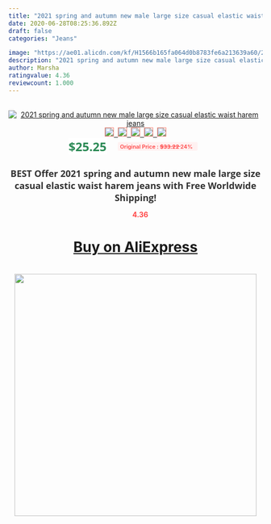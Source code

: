 ```yaml
---
title: "2021 spring and autumn new male large size casual elastic waist harem jeans"
date: 2020-06-28T08:25:36.892Z
draft: false
categories: "Jeans"

image: "https://ae01.alicdn.com/kf/H1566b165fa064d0b8783fe6a213639a60/2021-spring-and-autumn-new-male-large-size-casual-elastic-waist-harem-jeans.jpg"
description: "2021 spring and autumn new male large size casual elastic waist harem jeans"
author: Marsha
ratingvalue: 4.36
reviewcount: 1.000
---
```

<br>
<div style="text-align: center;">
<a href="https://s.click.aliexpress.com/e/_AdGHwH" target="_blank" rel="nofollow noopener noreferrer"><img alt="2021 spring and autumn new male large size casual elastic waist harem jeans" class="magnifier-image" src="https://ae01.alicdn.com/kf/H1566b165fa064d0b8783fe6a213639a60/2021-spring-and-autumn-new-male-large-size-casual-elastic-waist-harem-jeans.jpg_640x640.jpg">
<br>
<img style="border:1px solid salmon" src="https://ae01.alicdn.com/kf/H1566b165fa064d0b8783fe6a213639a60/2021-spring-and-autumn-new-male-large-size-casual-elastic-waist-harem-jeans.jpg_120x120.jpg">&nbsp;&nbsp;<img style="border:1px solid salmon" src="https://ae01.alicdn.com/kf/Hc84e88a488ed4ea4bbd24c0aaec1847aH/2021-spring-and-autumn-new-male-large-size-casual-elastic-waist-harem-jeans.jpg_120x120.jpg">&nbsp;&nbsp;<img style="border:1px solid salmon" src="https://ae01.alicdn.com/kf/H2a0a33e5562f4748882e723c84339e6ak/2021-spring-and-autumn-new-male-large-size-casual-elastic-waist-harem-jeans.jpg_120x120.jpg">&nbsp;&nbsp;<img style="border:1px solid salmon" src="_120x120.jpg">&nbsp;&nbsp;<img style="border:1px solid salmon" src="https://ae01.alicdn.com/kf/Hfe62b34b2fa5405db0271dc8361429a1F/2021-spring-and-autumn-new-male-large-size-casual-elastic-waist-harem-jeans.jpg_120x120.jpg"></a></div><br0>
<div style="text-align: center;"><span style="background-color: white; border: 0px; box-sizing: border-box; color: seagreen; display: inline-block; font-family: &quot;open sans&quot; , &quot;arial&quot; , &quot;helvetica&quot; , sans-serif , &quot;heiti&quot;; font-size: 24px; font-stretch: inherit; font-weight: 700; line-height: inherit; margin: 0px 10px 0px 0px; padding: 0px; vertical-align: middle;">$25.25 </span>
<span style="background: rgb(255 , 241 , 241); border-radius: 3px; border: 0px; box-sizing: border-box; color: #ff4747; display: inline-block; font-family: inherit; font-size: 12px; font-stretch: inherit; font-style: inherit; font-variant: inherit; font-weight: 600; line-height: inherit; margin: 0px; padding: 2px 5px; transform: scale(0.9); vertical-align: middle;">Original Price : <b style="text-decoration: line-through;">$33.22 </b> 24%&nbsp;&nbsp;</span></div>
<h1 style="color: #333333; display: inline-block; font-family: &quot;open sans&quot; , &quot;arial&quot; , &quot;helvetica&quot; , sans-serif , &quot;heiti&quot;; font-size: 18px; font-stretch: inherit; font-weight: 700; text-align: center;">BEST Offer 2021 spring and autumn new male large size casual elastic waist harem jeans with Free Worldwide Shipping!</h1>
<div style="color: #ff4747; text-align: center;">
<img src="https://4.bp.blogspot.com/-M0ZcTcb-5uY/XleCXlxnR4I/AAAAAAAAAEc/OrjgMkXV1oMQFaCRZj5HQwOCBcu3w1FegCPcBGAYYCw/s1600/star.png" style="height: 15px;">&nbsp;<b>4.36</b></div>
<div class="button_cont" align="center"><a class="buynow_a" href="https://s.click.aliexpress.com/e/_AdGHwH" target="_blank" rel="nofollow noopener noreferrer"><H1>Buy on AliExpress</H1></a></div><br>
<div class="separator" style="clear: both; text-align: center;">
<img src="https://lh3.googleusercontent.com/-pTy5HemUv9M/XlePHvY0dAI/AAAAAAAAAE4/0nX5iRUoIWY8eMW9Dpxeirr157OZliDIgCLcBGAsYHQ/s1600/badge.gif" width="480">
</div>
